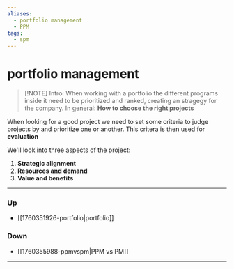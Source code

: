 ```yaml
---
aliases:
  - portfolio management
  - PPM
tags:
  - spm
---
```

# portfolio management
> [!NOTE] Intro: 
> When working with a portfolio the different programs inside it need to be prioritized and ranked, creating an stragegy for the company.
> In general: **How to choose the right projects**
> 

When looking for a good project we need to set some criteria to judge projects by and prioritize one or another. This critera is then used for **evaluation**

We'll look into three aspects of the project: 
1. **Strategic alignment**
2. **Resources and demand**
3. **Value and benefits**
***
### Up
- [[1760351926-portfolio|portfolio]]
### Down
- [[1760355988-ppmvspm|PPM vs PM]]
***